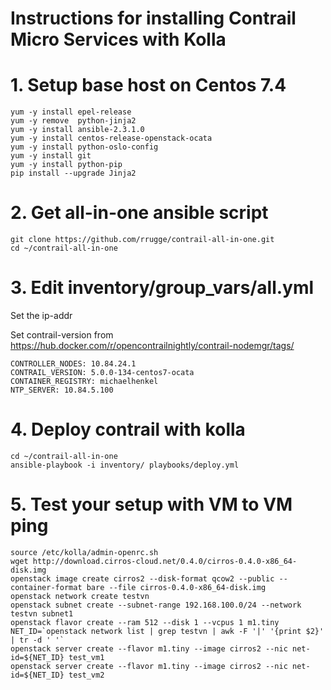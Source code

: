 # Instructions for installing Contrail Micro Services with Kolla

# 1. Setup base host on Centos 7.4
```
yum -y install epel-release
yum -y remove  python-jinja2
yum -y install ansible-2.3.1.0
yum -y install centos-release-openstack-ocata
yum -y install python-oslo-config
yum -y install git
yum -y install python-pip
pip install --upgrade Jinja2
```

# 2. Get all-in-one ansible script
```
git clone https://github.com/rrugge/contrail-all-in-one.git
cd ~/contrail-all-in-one
```

# 3. Edit inventory/group_vars/all.yml
Set the ip-addr

Set contrail-version from https://hub.docker.com/r/opencontrailnightly/contrail-nodemgr/tags/
```
CONTROLLER_NODES: 10.84.24.1
CONTRAIL_VERSION: 5.0.0-134-centos7-ocata
CONTAINER_REGISTRY: michaelhenkel
NTP_SERVER: 10.84.5.100
```

# 4. Deploy contrail with kolla

```
cd ~/contrail-all-in-one
ansible-playbook -i inventory/ playbooks/deploy.yml
```

# 5. Test your setup with VM to VM ping
```
source /etc/kolla/admin-openrc.sh
wget http://download.cirros-cloud.net/0.4.0/cirros-0.4.0-x86_64-disk.img
openstack image create cirros2 --disk-format qcow2 --public --container-format bare --file cirros-0.4.0-x86_64-disk.img                                      
openstack network create testvn
openstack subnet create --subnet-range 192.168.100.0/24 --network testvn subnet1
openstack flavor create --ram 512 --disk 1 --vcpus 1 m1.tiny 
NET_ID=`openstack network list | grep testvn | awk -F '|' '{print $2}' | tr -d ' '`
openstack server create --flavor m1.tiny --image cirros2 --nic net-id=${NET_ID} test_vm1
openstack server create --flavor m1.tiny --image cirros2 --nic net-id=${NET_ID} test_vm2
```
